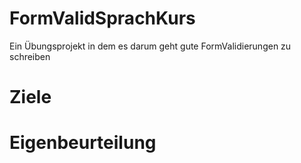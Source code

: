 # FormValidSprachKurs
Ein Übungsprojekt in dem es darum geht gute FormValidierungen zu schreiben

# Ziele

# Eigenbeurteilung
